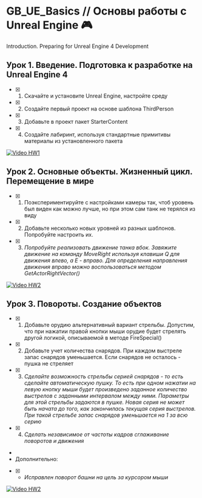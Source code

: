 # GB_UE_Basics // Основы работы с Unreal Engine :video_game:
 Introduction. Preparing for Unreal Engine 4 Development

## Урок 1. Введение. Подготовка к разработке на Unreal Engine 4

- [X] 1. Скачайте и установите Unreal Engine, настройте среду
- [X] 2. Создайте первый проект на основе шаблона ThirdPerson
- [X] 3. Добавьте в проект пакет StarterContent
- [X] 4. Создайте лабиринт, используя стандартные примитивы материалы из установленного пакета

[![Video HW1](https://img.youtube.com/vi/fbO7a53LAKw/0.jpg)](https://youtu.be/fbO7a53LAKw)

## Урок 2. Основные объекты. Жизненный цикл. Перемещение в мире

- [X] 1. Поэкспериментируйте с настройками камеры так, чтоб уровень был виден как можно лучше, но при этом сам танк не терялся из виду
- [X] 2. Добавьте несколько новых уровней из разных шаблонов. Попробуйте настроить их.
- [X] 3. *Попробуйте реализовать движение танка вбок. Завяжите движение на команду MoveRight используя клавиши Q для движения влево, а E - вправо. Для определения направления движения вправо можно воспользоваться методом GetActorRightVector()*

[![Video HW2](https://img.youtube.com/vi/kjDGuU6tjlE/0.jpg)](https://youtu.be/kjDGuU6tjlE)

## Урок 3. Повороты. Создание объектов
- [X] 1. Добавьте орудию альтернативный вариант стрельбы. Допустим, что при нажатии правой кнопки мыши орудие будет стрелять другой логикой, описываемой в методе FireSpecial()
- [X] 2. Добавьте учет количества снарядов. При каждом выстреле запас снарядов уменьшается. Если снарядов не осталось - пушка не стреляет
- [X] 3. *Сделайте возможность стрельбы серией снарядов - то есть сделайте автоматическую пушку. То есть при одном нажатии на левую кнопку мыши будет произведено заданное количество выстрелов с заданными интервалом между ними. Параметры для этой стрельбы задаются в пушке. Новая серия не может быть начата до того, как закончилась текущая серия выстрелов. При такой стрельбе запас снарядов уменьшается на 1 за всю серию*
- [X] 4. *Сделать независимое от частоты кадров сглаживание поворотов и движения*
- 
- Дополнительно:
- [X] +  *Исправлен поворот башни на цель за курсором мыши*

[![Video HW2](https://img.youtube.com/vi/LnMZ6TF3G2A/0.jpg)](https://youtu.be/LnMZ6TF3G2A)
